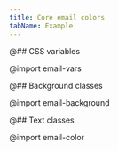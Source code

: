 ```yaml
---
title: Core email colors
tabName: Example
---
```


@## CSS variables

@import email-vars

@## Background classes

@import email-background

@## Text classes

@import email-color
